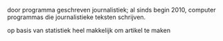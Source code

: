 door programma geschreven journalistiek;
al sinds begin 2010, computer programmas die journalistieke teksten schrijven.

op basis van statistiek heel makkelijk om artikel te maken
